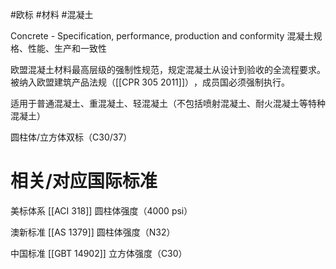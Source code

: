 #欧标 #材料 #混凝土 

Concrete - Specification, performance, production and conformity
混凝土规格、性能、生产和一致性

欧盟混凝土材料​​最高层级的强制性规范​​，规定混凝土从设计到验收的全流程要求。
被纳入欧盟​​建筑产品法规（[[CPR 305 2011]]）​​，成员国必须强制执行。

适用于 ​​普通混凝土、重混凝土、轻混凝土​​（不包括喷射混凝土、耐火混凝土等特种混凝土）

圆柱体/立方体双标​​（C30/37）


# 相关/对应国际标准

美标体系
[[ACI 318]] 圆柱体强度​​（4000 psi）

澳新标准
[[AS 1379]] 圆柱体强度​​（N32）

中国标准
[[GBT 14902​]] 立方体强度​​（C30）

